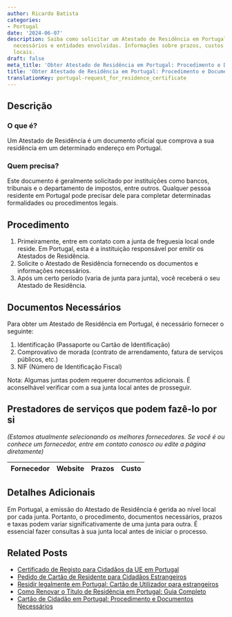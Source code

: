 ```yaml
---
author: Ricardo Batista
categories:
- Portugal
date: '2024-06-07'
description: Saiba como solicitar um Atestado de Residência em Portugal, documentos
  necessários e entidades envolvidas. Informações sobre prazos, custos e variações
  locais.
draft: false
meta_title: 'Obter Atestado de Residência em Portugal: Procedimento e Documentos'
title: 'Obter Atestado de Residência em Portugal: Procedimento e Documentos'
translationKey: portugal-request_for_residence_certificate
---
```



## Descrição
### O que é?
Um Atestado de Residência é um documento oficial que comprova a sua residência em um determinado endereço em Portugal.

### Quem precisa?
Este documento é geralmente solicitado por instituições como bancos, tribunais e o departamento de impostos, entre outros. Qualquer pessoa residente em Portugal pode precisar dele para completar determinadas formalidades ou procedimentos legais.

## Procedimento
1. Primeiramente, entre em contato com a junta de freguesia local onde reside. Em Portugal, esta é a instituição responsável por emitir os Atestados de Residência.
2. Solicite o Atestado de Residência fornecendo os documentos e informações necessários.
3. Após um certo período (varia de junta para junta), você receberá o seu Atestado de Residência.

## Documentos Necessários
Para obter um Atestado de Residência em Portugal, é necessário fornecer o seguinte:

1. Identificação (Passaporte ou Cartão de Identificação)
2. Comprovativo de morada (contrato de arrendamento, fatura de serviços públicos, etc.)
3. NIF (Número de Identificação Fiscal)

Nota: Algumas juntas podem requerer documentos adicionais. É aconselhável verificar com a sua junta local antes de prosseguir.

## Prestadores de serviços que podem fazê-lo por si
_(Estamos atualmente selecionando os melhores fornecedores. Se você é ou conhece um fornecedor, entre em contato conosco ou edite a página diretamente)_

| Fornecedor      |     Website     |     Prazos       |       Custo      |
| :-------------: | :-------------: |  :-------------: | :-------------: |

## Detalhes Adicionais
Em Portugal, a emissão do Atestado de Residência é gerida ao nível local por cada junta. Portanto, o procedimento, documentos necessários, prazos e taxas podem variar significativamente de uma junta para outra. É essencial fazer consultas à sua junta local antes de iniciar o processo.


## Related Posts

- [Certificado de Registo para Cidadãos da UE em Portugal](https://tramitit.com/pt/guides/portugal/pedido_de_certificado_de_registo_de_cidadao_da_uniao_europeia/)
- [Pedido de Cartão de Residente para Cidadãos Estrangeiros](https://tramitit.com/pt/guides/portugal/pedido_de_cartao_de_residente_para_cidadaos_estrangeiros/)
- [Residir legalmente em Portugal: Cartão de Utilizador para estrangeiros](https://tramitit.com/pt/guides/portugal/pedido_de_cartao_de_utente_para_estrangeiros/)
- [Como Renovar o Título de Residência em Portugal: Guia Completo](https://tramitit.com/pt/guides/portugal/pedido_de_renovacao_do_titulo_de_residencia/)
- [Cartão de Cidadão em Portugal: Procedimento e Documentos Necessários](https://tramitit.com/pt/guides/portugal/pedido_de_cartao_de_cidadao/)